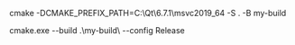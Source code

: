 cmake -DCMAKE_PREFIX_PATH=C:\Qt\6.7.1\msvc2019_64 -S . -B my-build

cmake.exe --build .\my-build\ --config Release
